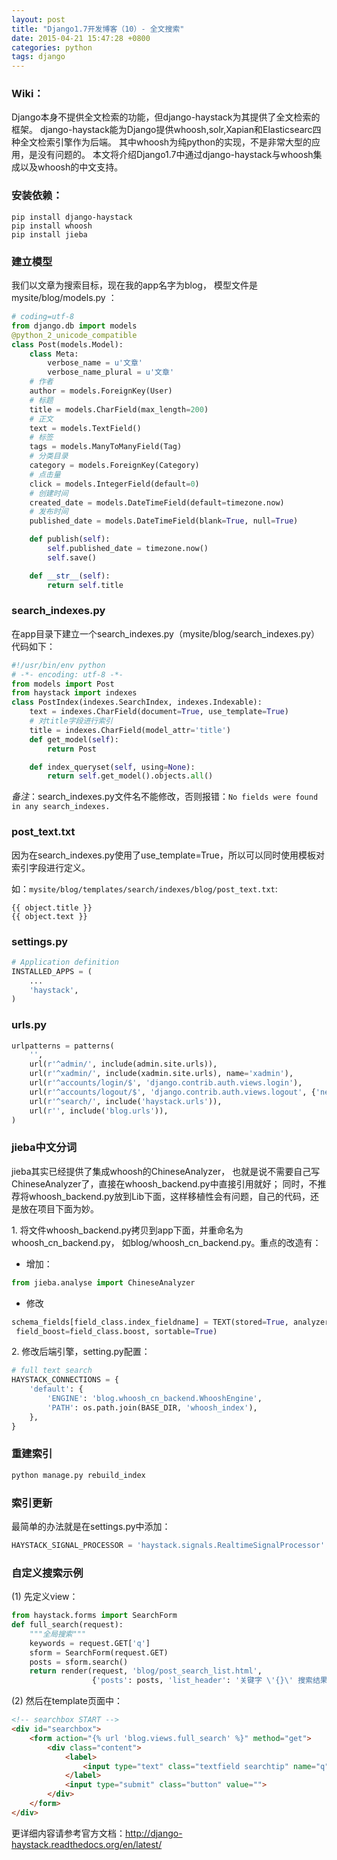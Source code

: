 ```yaml
---
layout: post
title: "Django1.7开发博客（10）- 全文搜索"
date: 2015-04-21 15:47:28 +0800
categories: python
tags: django
---
```


### Wiki：
Django本身不提供全文检索的功能，但django-haystack为其提供了全文检索的框架。
django-haystack能为Django提供whoosh,solr,Xapian和Elasticsearc四种全文检索引擎作为后端。
其中whoosh为纯python的实现，不是非常大型的应用，是没有问题的。
本文将介绍Django1.7中通过django-haystack与whoosh集成以及whoosh的中文支持。

### 安装依赖：
```
pip install django-haystack
pip install whoosh
pip install jieba
```

### 建立模型
我们以文章为搜索目标，现在我的app名字为blog，
模型文件是mysite/blog/models.py ：<!--more-->

``` python
# coding=utf-8
from django.db import models
@python_2_unicode_compatible
class Post(models.Model):
    class Meta:
        verbose_name = u'文章'
        verbose_name_plural = u'文章'
    # 作者
    author = models.ForeignKey(User)
    # 标题
    title = models.CharField(max_length=200)
    # 正文
    text = models.TextField()
    # 标签
    tags = models.ManyToManyField(Tag)
    # 分类目录
    category = models.ForeignKey(Category)
    # 点击量
    click = models.IntegerField(default=0)
    # 创建时间
    created_date = models.DateTimeField(default=timezone.now)
    # 发布时间
    published_date = models.DateTimeField(blank=True, null=True)

    def publish(self):
        self.published_date = timezone.now()
        self.save()

    def __str__(self):
        return self.title
```

### search_indexes.py
在app目录下建立一个search_indexes.py（mysite/blog/search_indexes.py）代码如下：

``` python
#!/usr/bin/env python
# -*- encoding: utf-8 -*-
from models import Post
from haystack import indexes
class PostIndex(indexes.SearchIndex, indexes.Indexable):
    text = indexes.CharField(document=True, use_template=True)
    # 对title字段进行索引
    title = indexes.CharField(model_attr='title')
    def get_model(self):
        return Post

    def index_queryset(self, using=None):
        return self.get_model().objects.all()
```

*备注*：search_indexes.py文件名不能修改，否则报错：`No fields were found in any search_indexes.`

### post_text.txt
因为在search_indexes.py使用了use_template=True，所以可以同时使用模板对索引字段进行定义。

如：`mysite/blog/templates/search/indexes/blog/post_text.txt`:

```
{{ object.title }}
{{ object.text }}
```

### settings.py

``` python
# Application definition
INSTALLED_APPS = (
    ...
    'haystack',
)
```

### urls.py

``` python
urlpatterns = patterns(
    '',
    url(r'^admin/', include(admin.site.urls)),
    url(r'^xadmin/', include(xadmin.site.urls), name='xadmin'),
    url(r'^accounts/login/$', 'django.contrib.auth.views.login'),
    url(r'^accounts/logout/$', 'django.contrib.auth.views.logout', {'next_page': '/'}),
    url(r'^search/', include('haystack.urls')),
    url(r'', include('blog.urls')),
)
```

### jieba中文分词
jieba其实已经提供了集成whoosh的ChineseAnalyzer，
也就是说不需要自己写ChineseAnalyzer了，直接在whoosh_backend.py中直接引用就好；
同时，不推荐将whoosh_backend.py放到Lib下面，这样移植性会有问题，自己的代码，还是放在项目下面为妙。

1\. 将文件whoosh_backend.py拷贝到app下面，并重命名为whoosh_cn_backend.py，
如blog/whoosh_cn_backend.py。重点的改造有：

* 增加：
``` python
from jieba.analyse import ChineseAnalyzer
```
* 修改
``` python
schema_fields[field_class.index_fieldname] = TEXT(stored=True, analyzer=ChineseAnalyzer(),
 field_boost=field_class.boost, sortable=True)
```
2\. 修改后端引擎，setting.py配置：
``` python
# full text search
HAYSTACK_CONNECTIONS = {
    'default': {
        'ENGINE': 'blog.whoosh_cn_backend.WhooshEngine',
        'PATH': os.path.join(BASE_DIR, 'whoosh_index'),
    },
}
```

### 重建索引
``` python
python manage.py rebuild_index
```

### 索引更新

最简单的办法就是在settings.py中添加：
``` python
HAYSTACK_SIGNAL_PROCESSOR = 'haystack.signals.RealtimeSignalProcessor'
```

### 自定义搜索示例

(1) 先定义view：

``` python
from haystack.forms import SearchForm
def full_search(request):
    """全局搜索"""
    keywords = request.GET['q']
    sform = SearchForm(request.GET)
    posts = sform.search()
    return render(request, 'blog/post_search_list.html',
                  {'posts': posts, 'list_header': '关键字 \'{}\' 搜索结果'.format(keywords)})
```

(2) 然后在template页面中：
``` html
<!-- searchbox START -->
<div id="searchbox">
    <form action="{% url 'blog.views.full_search' %}" method="get">
        <div class="content">
            <label>
                <input type="text" class="textfield searchtip" name="q" size="24" value="">
            </label>
            <input type="submit" class="button" value="">
        </div>
    </form>
</div>
```

更详细内容请参考官方文档：<http://django-haystack.readthedocs.org/en/latest/>
